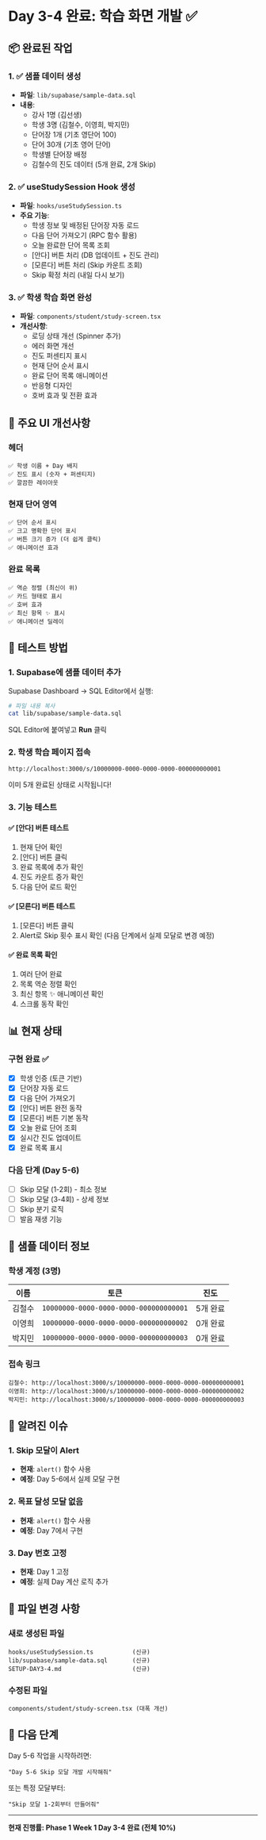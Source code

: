 # Day 3-4 완료: 학습 화면 개발 ✅

## 📦 완료된 작업

### 1. ✅ 샘플 데이터 생성
- **파일**: `lib/supabase/sample-data.sql`
- **내용**:
  - 강사 1명 (김선생)
  - 학생 3명 (김철수, 이영희, 박지민)
  - 단어장 1개 (기초 영단어 100)
  - 단어 30개 (기초 영어 단어)
  - 학생별 단어장 배정
  - 김철수의 진도 데이터 (5개 완료, 2개 Skip)

### 2. ✅ useStudySession Hook 생성
- **파일**: `hooks/useStudySession.ts`
- **주요 기능**:
  - 학생 정보 및 배정된 단어장 자동 로드
  - 다음 단어 가져오기 (RPC 함수 활용)
  - 오늘 완료한 단어 목록 조회
  - [안다] 버튼 처리 (DB 업데이트 + 진도 관리)
  - [모른다] 버튼 처리 (Skip 카운트 조회)
  - Skip 확정 처리 (내일 다시 보기)

### 3. ✅ 학생 학습 화면 완성
- **파일**: `components/student/study-screen.tsx`
- **개선사항**:
  - 로딩 상태 개선 (Spinner 추가)
  - 에러 화면 개선
  - 진도 퍼센티지 표시
  - 현재 단어 순서 표시
  - 완료 단어 목록 애니메이션
  - 반응형 디자인
  - 호버 효과 및 전환 효과

## 🎨 주요 UI 개선사항

### 헤더
```
✅ 학생 이름 + Day 배지
✅ 진도 표시 (숫자 + 퍼센티지)
✅ 깔끔한 레이아웃
```

### 현재 단어 영역
```
✅ 단어 순서 표시
✅ 크고 명확한 단어 표시
✅ 버튼 크기 증가 (더 쉽게 클릭)
✅ 애니메이션 효과
```

### 완료 목록
```
✅ 역순 정렬 (최신이 위)
✅ 카드 형태로 표시
✅ 호버 효과
✅ 최신 항목 ✨ 표시
✅ 애니메이션 딜레이
```

## 🚀 테스트 방법

### 1. Supabase에 샘플 데이터 추가

Supabase Dashboard → SQL Editor에서 실행:

```bash
# 파일 내용 복사
cat lib/supabase/sample-data.sql
```

SQL Editor에 붙여넣고 **Run** 클릭

### 2. 학생 학습 페이지 접속

```
http://localhost:3000/s/10000000-0000-0000-0000-000000000001
```

이미 5개 완료된 상태로 시작됩니다!

### 3. 기능 테스트

#### ✅ [안다] 버튼 테스트
1. 현재 단어 확인
2. [안다] 버튼 클릭
3. 완료 목록에 추가 확인
4. 진도 카운트 증가 확인
5. 다음 단어 로드 확인

#### ✅ [모른다] 버튼 테스트
1. [모른다] 버튼 클릭
2. Alert로 Skip 횟수 표시 확인
   (다음 단계에서 실제 모달로 변경 예정)

#### ✅ 완료 목록 확인
1. 여러 단어 완료
2. 목록 역순 정렬 확인
3. 최신 항목 ✨ 애니메이션 확인
4. 스크롤 동작 확인

## 📊 현재 상태

### 구현 완료 ✅
- [x] 학생 인증 (토큰 기반)
- [x] 단어장 자동 로드
- [x] 다음 단어 가져오기
- [x] [안다] 버튼 완전 동작
- [x] [모른다] 버튼 기본 동작
- [x] 오늘 완료 단어 조회
- [x] 실시간 진도 업데이트
- [x] 완료 목록 표시

### 다음 단계 (Day 5-6)
- [ ] Skip 모달 (1-2회) - 최소 정보
- [ ] Skip 모달 (3-4회) - 상세 정보
- [ ] Skip 분기 로직
- [ ] 발음 재생 기능

## 🎯 샘플 데이터 정보

### 학생 계정 (3명)

| 이름 | 토큰 | 진도 |
|------|------|------|
| 김철수 | `10000000-0000-0000-0000-000000000001` | 5개 완료 |
| 이영희 | `10000000-0000-0000-0000-000000000002` | 0개 완료 |
| 박지민 | `10000000-0000-0000-0000-000000000003` | 0개 완료 |

### 접속 링크

```
김철수: http://localhost:3000/s/10000000-0000-0000-0000-000000000001
이영희: http://localhost:3000/s/10000000-0000-0000-0000-000000000002
박지민: http://localhost:3000/s/10000000-0000-0000-0000-000000000003
```

## 🐛 알려진 이슈

### 1. Skip 모달이 Alert
- **현재**: `alert()` 함수 사용
- **예정**: Day 5-6에서 실제 모달 구현

### 2. 목표 달성 모달 없음
- **현재**: `alert()` 함수 사용
- **예정**: Day 7에서 구현

### 3. Day 번호 고정
- **현재**: Day 1 고정
- **예정**: 실제 Day 계산 로직 추가

## 📝 파일 변경 사항

### 새로 생성된 파일
```
hooks/useStudySession.ts           (신규)
lib/supabase/sample-data.sql       (신규)
SETUP-DAY3-4.md                    (신규)
```

### 수정된 파일
```
components/student/study-screen.tsx (대폭 개선)
```

## 🎉 다음 단계

Day 5-6 작업을 시작하려면:

```
"Day 5-6 Skip 모달 개발 시작해줘"
```

또는 특정 모달부터:

```
"Skip 모달 1-2회부터 만들어줘"
```

---

**현재 진행률: Phase 1 Week 1 Day 3-4 완료 (전체 10%)**

